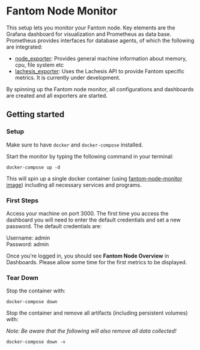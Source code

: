 # Fantom Node Monitor

This setup lets you monitor your Fantom node. Key elements are the Grafana dashboard for visualization and Prometheus as data base. 
Prometheus provides interfaces for database agents, of which the following are integrated:

- [node_exporter](https://github.com/prometheus/node_exporter): Provides general machine information about memory, cpu, file system etc
- [lachesis_exporter](https://github.com/block42-blockchain-company/lachesis_exporter): Uses the Lachesis API to provide Fantom specific metrics. 
It is currently under development.

By spinning up the Fantom node monitor, all configurations and dashboards are created and all exporters are started.

## Getting started

### Setup

Make sure to have `docker` and `docker-compose` installed.

Start the monitor by typing the following command in your terminal:
```shell
docker-compose up -d
```

This will spin up a single docker container (using [fantom-node-monitor image](https://hub.docker.com/repository/docker/block42blockchaincompany/fantom-node-monitor)) 
including all necessary services and programs. 

### First Steps

Access your machine on port 3000. 
The first time you access the dashboard you will need to enter the default credentials and set a new password.
The default credentials are:

Username: admin <br>
Password: admin

Once you're logged in, you should see **Fantom Node Overview** in Dashboards. 
Please allow some time for the first metrics to be displayed.


### Tear Down
Stop the container with:
```shell
docker-compose down
```

Stop the container and remove all artifacts (including persistent volumes) with:

*Note: Be aware that the following will also remove all data collected!*
```shell
docker-compose down -v
```
